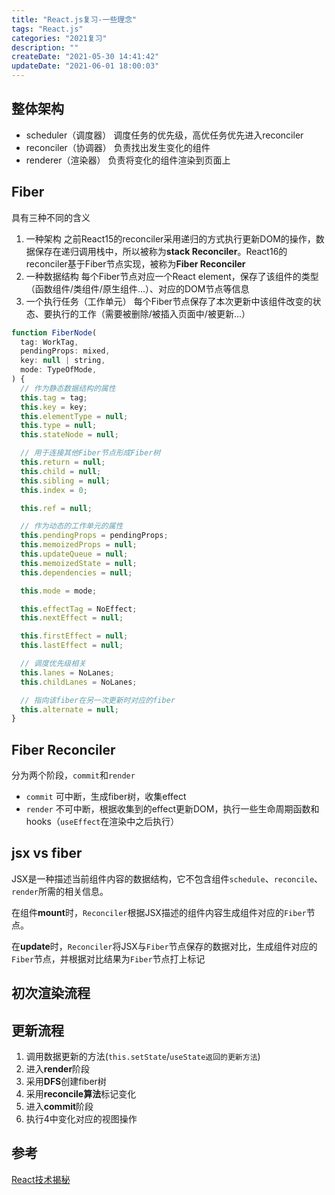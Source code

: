 ```yaml
---
title: "React.js复习-一些理念"
tags: "React.js"
categories: "2021复习"
description: ""
createDate: "2021-05-30 14:41:42"
updateDate: "2021-06-01 18:00:03"
---
```



## 整体架构

- scheduler（调度器）
    调度任务的优先级，高优任务优先进入reconciler
- reconciler（协调器）
    负责找出发生变化的组件
- renderer（渲染器）
    负责将变化的组件渲染到页面上
    
## Fiber

具有三种不同的含义

1. 一种架构
    之前React15的reconciler采用递归的方式执行更新DOM的操作，数据保存在递归调用栈中，所以被称为**stack Reconciler**。React16的reconciler基于Fiber节点实现，被称为**Fiber Reconciler**
2. 一种数据结构
    每个Fiber节点对应一个React element，保存了该组件的类型（函数组件/类组件/原生组件...）、对应的DOM节点等信息
3. 一个执行任务（工作单元）
    每个Fiber节点保存了本次更新中该组件改变的状态、要执行的工作（需要被删除/被插入页面中/被更新...）
    
``` js
function FiberNode(
  tag: WorkTag,
  pendingProps: mixed,
  key: null | string,
  mode: TypeOfMode,
) {
  // 作为静态数据结构的属性
  this.tag = tag;
  this.key = key;
  this.elementType = null;
  this.type = null;
  this.stateNode = null;

  // 用于连接其他Fiber节点形成Fiber树
  this.return = null;
  this.child = null;
  this.sibling = null;
  this.index = 0;

  this.ref = null;

  // 作为动态的工作单元的属性
  this.pendingProps = pendingProps;
  this.memoizedProps = null;
  this.updateQueue = null;
  this.memoizedState = null;
  this.dependencies = null;

  this.mode = mode;

  this.effectTag = NoEffect;
  this.nextEffect = null;

  this.firstEffect = null;
  this.lastEffect = null;

  // 调度优先级相关
  this.lanes = NoLanes;
  this.childLanes = NoLanes;

  // 指向该fiber在另一次更新时对应的fiber
  this.alternate = null;
}
```

## Fiber Reconciler

分为两个阶段，`commit`和`render`

- `commit`
    可中断，生成fiber树，收集effect
- `render`
    不可中断，根据收集到的effect更新DOM，执行一些生命周期函数和hooks（`useEffect`在渲染中之后执行）

## jsx vs fiber

JSX是一种描述当前组件内容的数据结构，它不包含组件`schedule`、`reconcile`、`render`所需的相关信息。

在组件**mount**时，`Reconciler`根据JSX描述的组件内容生成组件对应的`Fiber`节点。

在**update**时，`Reconciler`将JSX与`Fiber`节点保存的数据对比，生成组件对应的`Fiber`节点，并根据对比结果为`Fiber`节点打上标记

## 初次渲染流程

## 更新流程

1. 调用数据更新的方法(`this.setState`/`useState返回的更新方法`)
2. 进入**render**阶段
3. 采用**DFS**创建fiber树
4. 采用**reconcile算法**标记变化
5. 进入**commit**阶段
6. 执行4中变化对应的视图操作

## 参考

[React技术揭秘](https://react.iamkasong.com/)